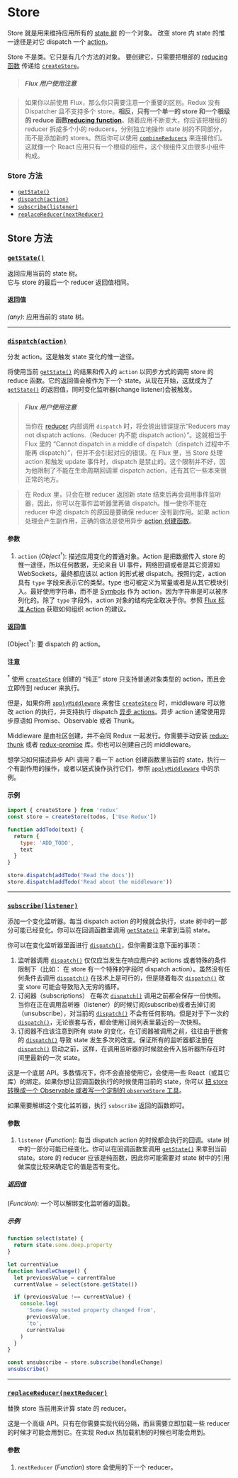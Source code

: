 # Store

Store 就是用来维持应用所有的 [state 树](../Glossary.md#state) 的一个对象。
改变 store 内 state 的惟一途径是对它 dispatch 一个 [action](../Glossary.md#action)。

Store 不是类。它只是有几个方法的对象。
要创建它，只需要把根部的 [reducing 函数](../Glossary.md#reducer) 传递给 [`createStore`](createStore.md)。

> ##### Flux 用户使用注意

> 如果你以前使用 Flux，那么你只需要注意一个重要的区别。Redux 没有 Dispatcher 且不支持多个 store。**相反，只有一个单一的 store 和一个根级的 reduce 函数[reducing function](../Glossary.md#reducer)**。随着应用不断变大，你应该把根级的 reducer 拆成多个小的 reducers，分别独立地操作 state 树的不同部分，而不是添加新的 stores。然后你可以使用 [`combineReducers`](combineReducers.md) 来连接他们。这就像一个 React 应用只有一个根级的组件，这个根组件又由很多小组件构成。

### Store 方法

- [`getState()`](#getState)
- [`dispatch(action)`](#dispatch)
- [`subscribe(listener)`](#subscribe)
- [`replaceReducer(nextReducer)`](#replaceReducer)

## Store 方法

### <a id='getState'></a>[`getState()`](#getState)

返回应用当前的 state 树。  
它与 store 的最后一个 reducer 返回值相同。

#### 返回值

_(any)_: 应用当前的 state 树。

<hr/>

### <a id='dispatch'></a>[`dispatch(action)`](#dispatch)

分发 action。这是触发 state 变化的惟一途径。

将使用当前 [`getState()`](#getState) 的结果和传入的 `action` 以同步方式的调用 store 的 reduce 函数。它的返回值会被作为下一个 state。从现在开始，这就成为了 [`getState()`](#getState) 的返回值，同时变化监听器(change listener)会被触发。

> ##### Flux 用户使用注意
>
> 当你在 [reducer](../Glossary.md#reducer) 内部调用 `dispatch` 时，将会抛出错误提示“Reducers may not dispatch actions.（Reducer 内不能 dispatch action）”。这就相当于 Flux 里的 “Cannot dispatch in a middle of dispatch（dispatch 过程中不能再 dispatch）”，但并不会引起对应的错误。在 Flux 里，当 Store 处理 action 和触发 update 事件时，dispatch 是禁止的。这个限制并不好，因为他限制了不能在生命周期回调里 dispatch action，还有其它一些本来很正常的地方。

> 在 Redux 里，只会在根 reducer 返回新 state 结束后再会调用事件监听器，因此，你可以在事件监听器里再做 dispatch。惟一使你不能在 reducer 中途 dispatch 的原因是要确保 reducer 没有副作用。如果 action 处理会产生副作用，正确的做法是使用异步 [action 创建函数](../Glossary.md#action-creator)。

#### 参数

1. `action` (_Object_<sup>†</sup>): 描述应用变化的普通对象。Action 是把数据传入 store 的惟一途径，所以任何数据，无论来自 UI 事件，网络回调或者是其它资源如 WebSockets，最终都应该以 action 的形式被 dispatch。按照约定，action 具有 `type` 字段来表示它的类型。type 也可被定义为常量或者是从其它模块引入。最好使用字符串，而不是 [Symbols](https://developer.mozilla.org/en/docs/Web/JavaScript/Reference/Global_Objects/Symbol) 作为 action，因为字符串是可以被序列化的。除了 `type` 字段外，action 对象的结构完全取决于你。参照 [Flux 标准 Action](https://github.com/acdlite/flux-standard-action) 获取如何组织 action 的建议。

#### 返回值

(Object<sup>†</sup>): 要 dispatch 的 action。

#### 注意

<sup>†</sup> 使用 [`createStore`](createStore.md) 创建的 “纯正” store 只支持普通对象类型的 action，而且会立即传到 reducer 来执行。

但是，如果你用 [`applyMiddleware`](applyMiddleware.md) 来套住 [`createStore`](createStore.md) 时，middleware 可以修改 action 的执行，并支持执行 dispatch [异步 actions](../Glossary.md#async-action)。异步 action 通常使用异步原语如 Promise、Observable 或者 Thunk。

Middleware 是由社区创建，并不会同 Redux 一起发行。你需要手动安装 [redux-thunk](https://github.com/gaearon/redux-thunk) 或者 [redux-promise](https://github.com/acdlite/redux-promise) 库。你也可以创建自己的 middleware。

想学习如何描述异步 API 调用？看一下 action 创建函数里当前的 state，执行一个有副作用的操作，或者以链式操作执行它们，参照 [`applyMiddleware`](applyMiddleware.md) 中的示例。

#### 示例

```js
import { createStore } from 'redux'
const store = createStore(todos, ['Use Redux'])

function addTodo(text) {
  return {
    type: 'ADD_TODO',
    text
  }
}

store.dispatch(addTodo('Read the docs'))
store.dispatch(addTodo('Read about the middleware'))
```

<hr/>

### <a id='subscribe'></a>[`subscribe(listener)`](#subscribe)

添加一个变化监听器。每当 dispatch action 的时候就会执行，state 树中的一部分可能已经变化。你可以在回调函数里调用 [`getState()`](#getState) 来拿到当前 state。

你可以在变化监听器里面进行 [`dispatch()`](#dispatch)，但你需要注意下面的事项：

1. 监听器调用 [`dispatch()`](#dispatch) 仅仅应当发生在响应用户的 actions 或者特殊的条件限制下（比如： 在 store 有一个特殊的字段时 dispatch action）。虽然没有任何条件去调用 [`dispatch()`](#dispatch) 在技术上是可行的，但是随着每次 [`dispatch()`](#dispatch) 改变 store 可能会导致陷入无穷的循环。
2. 订阅器（subscriptions） 在每次 [`dispatch()`](#dispatch) 调用之前都会保存一份快照。当你在正在调用监听器（listener）的时候订阅(subscribe)或者去掉订阅（unsubscribe），对当前的 [`dispatch()`](#dispatch) 不会有任何影响。但是对于下一次的 [`dispatch()`](#dispatch)，无论嵌套与否，都会使用订阅列表里最近的一次快照。
3. 订阅器不应该注意到所有 state 的变化，在订阅器被调用之前，往往由于嵌套的 [`dispatch()`](#dispatch) 导致 state 发生多次的改变。保证所有的监听器都注册在 [`dispatch()`](#dispatch) 启动之前，这样，在调用监听器的时候就会传入监听器所存在时间里最新的一次 state。

这是一个底层 API。多数情况下，你不会直接使用它，会使用一些 React（或其它库）的绑定。如果你想让回调函数执行的时候使用当前的 state，你可以 [把 store 转换成一个 Observable 或者写一个定制的 `observeStore` 工具](https://github.com/rackt/redux/issues/303#issuecomment-125184409)。

如果需要解绑这个变化监听器，执行 `subscribe` 返回的函数即可。

#### 参数

1. `listener` (_Function_): 每当 dispatch action 的时候都会执行的回调。state 树中的一部分可能已经变化。你可以在回调函数里调用 [`getState()`](#getState) 来拿到当前 state。store 的 reducer 应该是纯函数，因此你可能需要对 state 树中的引用做深度比较来确定它的值是否有变化。

##### 返回值

(_Function_): 一个可以解绑变化监听器的函数。

##### 示例

```js
function select(state) {
  return state.some.deep.property
}

let currentValue
function handleChange() {
  let previousValue = currentValue
  currentValue = select(store.getState())

  if (previousValue !== currentValue) {
    console.log(
      'Some deep nested property changed from',
      previousValue,
      'to',
      currentValue
    )
  }
}

const unsubscribe = store.subscribe(handleChange)
unsubscribe()
```

<hr/>

### <a id='replaceReducer'></a>[`replaceReducer(nextReducer)`](#replaceReducer)

替换 store 当前用来计算 state 的 reducer。

这是一个高级 API。只有在你需要实现代码分隔，而且需要立即加载一些 reducer 的时候才可能会用到它。在实现 Redux 热加载机制的时候也可能会用到。

#### 参数

1. `nextReducer` (_Function_) store 会使用的下一个 reducer。

